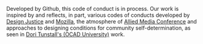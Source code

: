 Developed by Github, this code of conduct is in process. Our work is inspired by and reflects, in part, various codes of conducts developed by <a href="http://designjusticenetwork.org/network-principles/">Design Justice</a> and <a href="https://www.mozilla.org/en-US/about/governance/policies/participation/">Mozilla</a>, the atmosphere of <a href="https://www.alliedmedia.org/amc">Allied Media Conference</a> and approaches to designing conditions for community self-determination, as seen in <a href="https://www.lokidesign.net/journal/2018/5/7/shared-principles"> Dori Tunstall's (OCAD University)</a> work. 
